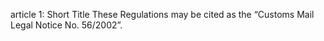 article 1: Short Title 
These Regulations may be cited as the “Customs Mail Legal Notice No. 56&#x2F;2002”.
<ul>
</ul>
